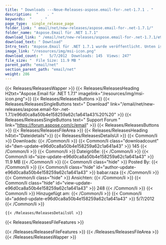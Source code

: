 ```yaml
---
title: " Downloads ---Neue-Releases-aspose.email-for-.net-1.7.1 . "
description:  "    . " 
keywords:  "    . " 
page_type:  single_release_page
folder_link: " email/net/new-releases/aspose.email-for-.net-1.7.1/"
folder_name: "Aspose.Email für .NET 1.7.1"
download_link: " /email/net/new-releases/aspose.email-for-.net-1.7.1/e96d0ca8a50b4e158259a62c1a641a43"
download_text: " Download"
Intro_text: "Aspose.Email für .NET 1.7.1 wurde veröffentlicht. Unten ist die Liste der Fehlerbehebungen in..."
image_link: "/resources/img/msi-icon.png"
download_count: "   5/7/2012  Downloads: 145  Views: 247"
file_size: "  File Size: 11.9 MB "
parent_path: "email/net"
section_parent_path: "email/net"
weight: 286
---
```


{{< Releases/ReleasesWapper >}}
  {{< Releases/ReleasesHeading H2txt="Aspose.Email für .NET 1.7.1" imagelink="/resources/img/msi-icon.png">}}
  {{< Releases/ReleasesButtons >}}
    {{< Releases/ReleasesSingleButtons text=" Download" link="/email/net/new-releases/aspose.email-for-.net-1.7.1/e96d0ca8a50b4e158259a62c1a641a43%20%20" >}}
    {{< Releases/ReleasesSingleButtons text=" Support Forum " link="https://forum.aspose.com/c/email" >}}
  {{< Releases/ReleasesButtons >}}
  {{< Releases/ReleasesFileArea >}}
    {{< Releases/ReleasesHeading h4txt="Dateidetails">}}
    {{< Releases/ReleasesDetailsUl >}}
            {{< Common/li >}} Downloads: {{< /Common/li >}}
      {{< Common/li class="downloadcount" id="dwn-update-e96d0ca8a50b4e158259a62c1a641a43" >}} 145 {{< /Common/li >}}
      {{< Common/li >}} Dateigröße: {{< /Common/li >}}
      {{< Common/li id="size-update-e96d0ca8a50b4e158259a62c1a641a43" >}} 11.9 MB {{< /Common/li >}} 
      {{< Common/li  class="hide" >}} Posted By: {{< /Common/li >}} 
      {{< Common/li class="hide" id="author-update-e96d0ca8a50b4e158259a62c1a641a43" >}} babar.raza {{< /Common/li >}}
      {{< Common/li class="hide" >}} Ansichten: {{< /Common/li >}}
      {{< Common/li class="hide" id="view-update-e96d0ca8a50b4e158259a62c1a641a43" >}} 248 {{< /Common/li >}}
      {{< Common/li >}} Hinzugefügt am: {{< /Common/li >}}
      {{< Common/li id="added-update-e96d0ca8a50b4e158259a62c1a641a43" >}} 5/7/2012 {{< /Common/li >}} 

    {{< /Releases/ReleasesDetailsUl >}}

  {{< Releases/ReleasesFileFeatures >}}
      
  {{< /Releases/ReleasesFileFeatures >}}
 {{< /Releases/ReleasesFileArea >}}
{{< /Releases/ReleasesWapper >}}



